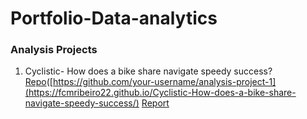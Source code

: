 # Portfolio-Data-analytics

### Analysis Projects

1. Cyclistic- How does a bike share navigate speedy success? [Repo](https://github.com/fcmribeiro22/Cyclistic-How-does-a-bike-share-navigate-speedy-success)([https://github.com/your-username/analysis-project-1](https://fcmribeiro22.github.io/Cyclistic-How-does-a-bike-share-navigate-speedy-success/) [Report](https://fcmribeiro22.github.io/Cyclistic-How-does-a-bike-share-navigate-speedy-success/)
